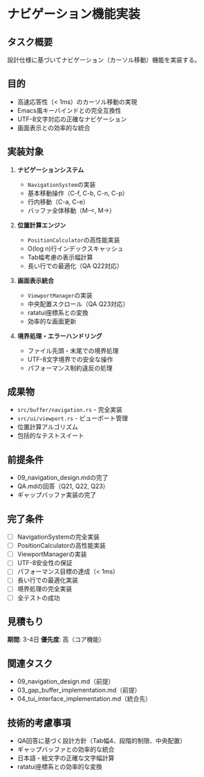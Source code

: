 # ナビゲーション機能実装

## タスク概要
設計仕様に基づいてナビゲーション（カーソル移動）機能を実装する。

## 目的
- 高速応答性（< 1ms）のカーソル移動の実現
- Emacs風キーバインドとの完全互換性
- UTF-8文字対応の正確なナビゲーション
- 画面表示との効率的な統合

## 実装対象
1. **ナビゲーションシステム**
   - `NavigationSystem`の実装
   - 基本移動操作（C-f, C-b, C-n, C-p）
   - 行内移動（C-a, C-e）
   - バッファ全体移動（M-<, M->）

2. **位置計算エンジン**
   - `PositionCalculator`の高性能実装
   - O(log n)行インデックスキャッシュ
   - Tab幅考慮の表示幅計算
   - 長い行での最適化（QA Q22対応）

3. **画面表示統合**
   - `ViewportManager`の実装
   - 中央配置スクロール（QA Q23対応）
   - ratatui座標系との変換
   - 効率的な画面更新

4. **境界処理・エラーハンドリング**
   - ファイル先頭・末尾での境界処理
   - UTF-8文字境界での安全な操作
   - パフォーマンス制約違反の処理

## 成果物
- `src/buffer/navigation.rs` - 完全実装
- `src/ui/viewport.rs` - ビューポート管理
- 位置計算アルゴリズム
- 包括的なテストスイート

## 前提条件
- 09_navigation_design.mdの完了
- QA.mdの回答（Q21, Q22, Q23）
- ギャップバッファ実装の完了

## 完了条件
- [ ] NavigationSystemの完全実装
- [ ] PositionCalculatorの高性能実装
- [ ] ViewportManagerの実装
- [ ] UTF-8安全性の保証
- [ ] パフォーマンス目標の達成（< 1ms）
- [ ] 長い行での最適化実装
- [ ] 境界処理の完全実装
- [ ] 全テストの成功

## 見積もり
**期間**: 3-4日
**優先度**: 高（コア機能）

## 関連タスク
- 09_navigation_design.md（前提）
- 03_gap_buffer_implementation.md（前提）
- 04_tui_interface_implementation.md（統合先）

## 技術的考慮事項
- QA回答に基づく設計方針（Tab幅4、段階的制限、中央配置）
- ギャップバッファとの効率的な統合
- 日本語・絵文字の正確な文字幅計算
- ratatui座標系との効率的な変換